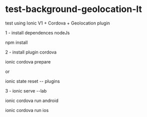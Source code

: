 # test-background-geolocation-lt

test using Ionic V1 + Cordova + Geolocation plugin

1 - install dependences nodeJs

npm install

2 - install plugin cordova

ionic cordova prepare

or

ionic state reset -- plugins

3 - ionic serve --lab

ionic cordova run android

ionic cordova run ios
